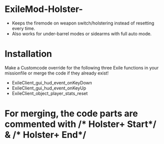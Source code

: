 # ExileMod-Holster-
- Keeps the firemode on weapon switch/holstering instead of resetting every time. 
- Also works for under-barrel modes or sidearms with full auto mode.

# Installation

Make a Customcode override for the following three Exile functions in your missionfile or merge the code if they already exist!
* ExileClient_gui_hud_event_onKeyDown
* ExileClient_gui_hud_event_onKeyUp
* ExileClient_object_player_stats_reset
# For merging, the code parts are commented with /* Holster+ Start*/ & /* Holster+ End*/
